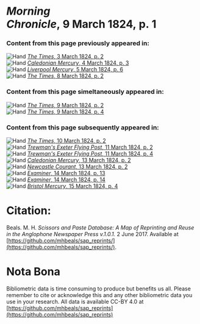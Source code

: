 # *Morning Chronicle*, 9 March 1824, p. 1  
  
### Content from this page previously appeared in:  
![Hand](http://scissorsandpaste.net/wp-content/uploads/2017/06/smallhandpointer.png) [*The Times*, 3 March 1824, p. 2](https://mhbeals.github.io/sap_html/The-Times/The-Times-3-March-1824-p-2)  
![Hand](http://scissorsandpaste.net/wp-content/uploads/2017/06/smallhandpointer.png) [*Caledonian Mercury*, 4 March 1824, p. 3](https://mhbeals.github.io/sap_html/Caledonian-Mercury/Caledonian-Mercury-4-March-1824-p-3)  
![Hand](http://scissorsandpaste.net/wp-content/uploads/2017/06/smallhandpointer.png) [*Liverpool Mercury*, 5 March 1824, p. 6](https://mhbeals.github.io/sap_html/Liverpool-Mercury/Liverpool-Mercury-5-March-1824-p-6)  
![Hand](http://scissorsandpaste.net/wp-content/uploads/2017/06/smallhandpointer.png) [*The Times*, 8 March 1824, p. 2](https://mhbeals.github.io/sap_html/The-Times/The-Times-8-March-1824-p-2)  
  
### Content from this page simeltaneously appeared in:  
![Hand](http://scissorsandpaste.net/wp-content/uploads/2017/06/smallhandpointer.png) [*The Times*, 9 March 1824, p. 2](https://mhbeals.github.io/sap_html/The-Times/The-Times-9-March-1824-p-2)  
![Hand](http://scissorsandpaste.net/wp-content/uploads/2017/06/smallhandpointer.png) [*The Times*, 9 March 1824, p. 4](https://mhbeals.github.io/sap_html/The-Times/The-Times-9-March-1824-p-4)  
  
### Content from this page subsequently appeared in:  
![Hand](http://scissorsandpaste.net/wp-content/uploads/2017/06/smallhandpointer.png) [*The Times*, 10 March 1824, p. 2](https://mhbeals.github.io/sap_html/The-Times/The-Times-10-March-1824-p-2)  
![Hand](http://scissorsandpaste.net/wp-content/uploads/2017/06/smallhandpointer.png) [*Trewman's Exeter Flying Post*, 11 March 1824, p. 2](https://mhbeals.github.io/sap_html/Trewman's-Exeter-Flying-Post/Trewman's-Exeter-Flying-Post-11-March-1824-p-2)  
![Hand](http://scissorsandpaste.net/wp-content/uploads/2017/06/smallhandpointer.png) [*Trewman's Exeter Flying Post*, 11 March 1824, p. 4](https://mhbeals.github.io/sap_html/Trewman's-Exeter-Flying-Post/Trewman's-Exeter-Flying-Post-11-March-1824-p-4)  
![Hand](http://scissorsandpaste.net/wp-content/uploads/2017/06/smallhandpointer.png) [*Caledonian Mercury*, 13 March 1824, p. 2](https://mhbeals.github.io/sap_html/Caledonian-Mercury/Caledonian-Mercury-13-March-1824-p-2)  
![Hand](http://scissorsandpaste.net/wp-content/uploads/2017/06/smallhandpointer.png) [*Newcastle Courant*, 13 March 1824, p. 2](https://mhbeals.github.io/sap_html/Newcastle-Courant/Newcastle-Courant-13-March-1824-p-2)  
![Hand](http://scissorsandpaste.net/wp-content/uploads/2017/06/smallhandpointer.png) [*Examiner*, 14 March 1824, p. 13](https://mhbeals.github.io/sap_html/Examiner/Examiner-14-March-1824-p-13)  
![Hand](http://scissorsandpaste.net/wp-content/uploads/2017/06/smallhandpointer.png) [*Examiner*, 14 March 1824, p. 14](https://mhbeals.github.io/sap_html/Examiner/Examiner-14-March-1824-p-14)  
![Hand](http://scissorsandpaste.net/wp-content/uploads/2017/06/smallhandpointer.png) [*Bristol Mercury*, 15 March 1824, p. 4](https://mhbeals.github.io/sap_html/Bristol-Mercury/Bristol-Mercury-15-March-1824-p-4)  


# Citation: 

Beals. M. H. *Scissors and Paste Database: A Map of Reprinting and Reuse in the Anglophone Newspaper Press v.1.0.1.* 2 June 2017. Available at [https://github.com/mhbeals/sap_reprints/](https://github.com/mhbeals/sap_reprints/). 

# Nota Bona

Bibliometric data is time consuming to produce but benefits us all. Please remember to cite or acknowledge this and any other bibliometric data you use in your research. All data is available CC-BY 4.0 at [https://github.com/mhbeals/sap_reprints](https://github.com/mhbeals/sap_reprints)